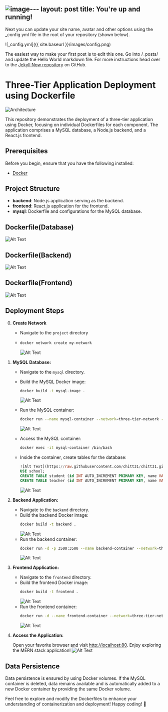 ![image](https://github.com/chitt31/chitt31.github.io/assets/139124423/54ffe54a-c09d-463b-9d88-9060617f91ec)---
layout: post
title: You're up and running!
---

Next you can update your site name, avatar and other options using the _config.yml file in the root of your repository (shown below).

![_config.yml]({{ site.baseurl }}/images/config.png)

The easiest way to make your first post is to edit this one. Go into /_posts/ and update the Hello World markdown file. For more instructions head over to the [Jekyll Now repository](https://github.com/barryclark/jekyll-now) on GitHub.
# Three-Tier Application Deployment using Dockerfile

![Architecture](assets/Infra.gif)

This repository demonstrates the deployment of a three-tier application using Docker, focusing on individual Dockerfiles for each component. The application comprises a MySQL database, a Node.js backend, and a React.js frontend.

## Prerequisites

Before you begin, ensure that you have the following installed:

- [Docker](https://www.docker.com/get-started)
  
## Project Structure

- **backend**: Node.js application serving as the backend.
- **frontend**: React.js application for the frontend.
- **mysql**: Dockerfile and configurations for the MySQL database.

## Dockerfile(Database)
![Alt Text](https://raw.githubusercontent.com/chitt31/chitt31.github.io/master/images/33.PNG)


## Dockerfile(Backend)
![Alt Text](https://raw.githubusercontent.com/chitt31/chitt31.github.io/master/images/34.PNG)
## Dockerfile(Frontend)
![Alt Text](https://raw.githubusercontent.com/chitt31/chitt31.github.io/master/images/35.PNG)
## Deployment Steps
0. **Create Network**
   - Navigate to the `project` directory
   - ```bash
     docker network create my-network
     ```
     ![Alt Text](https://raw.githubusercontent.com/chitt31/chitt31.github.io/master/images/22.PNG)
1. **MySQL Database:**

   - Navigate to the `mysql` directory.
   - Build the MySQL Docker image:
     ```bash
     docker build -t mysql-image .
     ```
     
     ![Alt Text](https://raw.githubusercontent.com/chitt31/chitt31.github.io/master/images/21.PNG)
     
   - Run the MySQL container:
     ```bash
     docker run --name mysql-container --network=three-tier-network -p 3306:3306 -v mysql-data:/var/lib/mysql -d mysql-image
     ```
     ![Alt Text](https://raw.githubusercontent.com/chitt31/chitt31.github.io/master/images/30.PNG)
   - Access the MySQL container:
     ```bash
     docker exec -it mysql-container /bin/bash
     ```
   - Inside the container, create tables for the database:
     ```sql
     ![Alt Text](https://raw.githubusercontent.com/chitt31/chitt31.github.io/master/images/24.PNG)
     USE school;
     CREATE TABLE student (id INT AUTO_INCREMENT PRIMARY KEY, name VARCHAR(40), roll_number INT, class VARCHAR(16));
     CREATE TABLE teacher (id INT AUTO_INCREMENT PRIMARY KEY, name VARCHAR(40), subject VARCHAR(40), class VARCHAR(16));
     ```
     ![Alt Text](https://raw.githubusercontent.com/chitt31/chitt31.github.io/master/images/25.PNG)
2. **Backend Application:**

   - Navigate to the `backend` directory.
   - Build the backend Docker image:
     ```bash
     docker build -t backend .
     ```
     ![Alt Text](https://raw.githubusercontent.com/chitt31/chitt31.github.io/master/images/26.PNG)
   - Run the backend container:
     ```bash
     docker run -d -p 3500:3500 --name backend-container --network=three-tier-network backend
     ```
     ![Alt Text](https://raw.githubusercontent.com/chitt31/chitt31.github.io/master/images/27.PNG)
3. **Frontend Application:**

   - Navigate to the `frontend` directory.
   - Build the frontend Docker image:
     ```bash
     docker build -t frontend .
     ```
     ![Alt Text](https://raw.githubusercontent.com/chitt31/chitt31.github.io/master/images/28.PNG)
   - Run the frontend container:
     ```bash
     docker run -d --name frontend-container --network=three-tier-network -p 80:80 frontend
     ```
     ![Alt Text](https://raw.githubusercontent.com/chitt31/chitt31.github.io/master/images/29.PNG)
4. **Access the Application:**

   Open your favorite browser and visit [http://localhost:80](http://localhost:80). Enjoy exploring the MERN stack application!
   ![Alt Text](https://raw.githubusercontent.com/chitt31/chitt31.github.io/master/images/36.PNG)

    
## Data Persistence

Data persistence is ensured by using Docker volumes. If the MySQL container is deleted, data remains available and is automatically added to a new Docker container by providing the same Docker volume.

Feel free to explore and modify the Dockerfiles to enhance your understanding of containerization and deployment! Happy coding! 🚀
